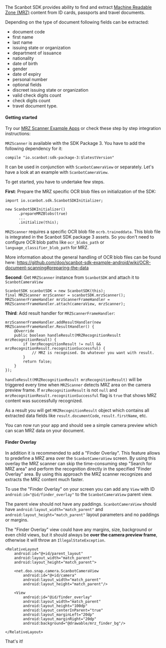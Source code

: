 The Scanbot SDK provides ability to find and extract [Machine Readable Zone (MRZ)](https://en.wikipedia.org/wiki/Machine-readable_passport) content from ID cards, passports and travel documents.

Depending on the type of document following fields can be extracted:
* document code
* first name
* last name
* issuing state or organization
* department of issuance
* nationality
* date of birth
* gender
* date of expiry
* personal number
* optional fields
* discreet issuing state or organization
* valid check digits count
* check digits count
* travel document type.


#### Getting started

Try our [MRZ Scanner Example Apps](https://github.com/doo/scanbot-sdk-example-android/tree/master/ScanbotSDKexample/mrz-scanner) or check these step by step integration instructions: 

`MRZScanner` is available with the SDK Package 3. You have to add the following dependency for it:

    compile "io.scanbot:sdk-package-3:$latestVersion"

It can be used in conjunction with `ScanbotCameraView` or separately. Let's have a look at an example with `ScanbotCameraView`.

To get started, you have to undertake few steps.

**First**: Prepare the MRZ specific OCR blob files on initialization of the SDK:

```
import io.scanbot.sdk.ScanbotSDKInitializer;

new ScanbotSDKInitializer()
      .prepareMRZBlobs(true)
      ...
      .initialize(this);
```

`MRZScanner` requires a specific OCR blob file `ocrb.traineddata`. This blob file is integrated in the Scanbot SDK package 3 assets. So you don't need to configure OCR blob paths like `ocr_blobs_path` or `language_classifier_blob_path` for MRZ.

More information about the general handling of OCR blob files can be found here: https://github.com/doo/scanbot-sdk-example-android/wiki/OCR-document-scanning#preparing-the-data

**Second**: Get `MRZScanner` instance from `ScanbotSDK` and attach it to `ScanbotCameraView`

    ScanbotSDK scanbotSDK = new ScanbotSDK(this);
    final MRZScanner mrzScanner = scanbotSDK.mrzScanner();
    MRZScannerFrameHandler mrzScannerFrameHandler = MRZScannerFrameHandler.attach(cameraView, mrzScanner);

**Third**: Add result handler for `MRZScannerFrameHandler`:

    mrzScannerFrameHandler.addResultHandler(new MRZScannerFrameHandler.ResultHandler() {
        @Override
        public boolean handleResult(MRZRecognitionResult mrzRecognitionResult) {
            if (mrzRecognitionResult != null && mrzRecognitionResult.recognitionSuccessful) {
                // MRZ is recognised. Do whatever you want with result.
            }
            return false;
        }
    });

`handleResult(MRZRecognitionResult mrzRecognitionResult)` will be triggered every time when `MRZScanner` detects MRZ area on the camera preview frame. If `mrzRecognitionResult` is not `null` and `mrzRecognitionResult.recognitionSuccessful` flag is `true` that shows MRZ content was successfully recognized. 

As a result you will get `MRZRecognitionResult` object which contains all extracted data fields like `result.documentCode`, `result.firstName`, etc.

You can now run your app and should see a simple camera preview which can scan MRZ data on your document.


#### Finder Overlay

In addition it is recommended to add a "Finder Overlay". This feature allows to predefine a MRZ area over the `ScanbotCameraView` screen. By using this overlay the MRZ scanner can skip the time-consuming step "Search for MRZ area" and perform the recognition directly in the specified "Finder Overlay" area. By using this approach the MRZ scanner recognizes and extracts the MRZ content much faster.

To use the "Finder Overlay" on your screen you can add any `View` with ID `android:id="@id/finder_overlay"` to the `ScanbotCameraView` parent view. 

The parent view should not have any paddings. `ScanbotCameraView` should have `android:layout_width="match_parent"` and `android:layout_height="match_parent"` layout parameters and no paddings or margins.

The "Finder Overlay" view could have any margins, size, background or even child views, but it should always be **over the camera preview frame**, otherwise it will throw an `IllegalStateException`.

    <RelativeLayout 
        android:id="@+id/parent_layout"
        android:layout_width="match_parent"
        android:layout_height="match_parent">

        <net.doo.snap.camera.ScanbotCameraView
            android:id="@+id/camera"
            android:layout_width="match_parent"
            android:layout_height="match_parent"/>

        <View
            android:id="@id/finder_overlay"
            android:layout_width="match_parent"
            android:layout_height="100dp"
            android:layout_centerInParent="true"
            android:layout_marginLeft="20dp"
            android:layout_marginRight="20dp"
            android:background="@drawable/mrz_finder_bg"/>

    </RelativeLayout>   

That's it!